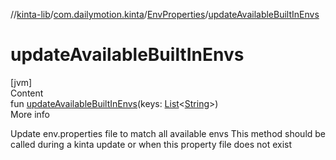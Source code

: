 //[kinta-lib](../../../index.md)/[com.dailymotion.kinta](../index.md)/[EnvProperties](index.md)/[updateAvailableBuiltInEnvs](update-available-built-in-envs.md)



# updateAvailableBuiltInEnvs  
[jvm]  
Content  
fun [updateAvailableBuiltInEnvs](update-available-built-in-envs.md)(keys: [List](https://kotlinlang.org/api/latest/jvm/stdlib/kotlin.collections/-list/index.html)<[String](https://kotlinlang.org/api/latest/jvm/stdlib/kotlin/-string/index.html)>)  
More info  


Update env.properties file to match all available envs This method should be called during a kinta update or when this property file does not exist

  



